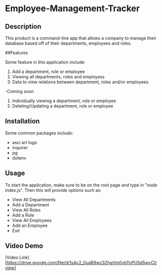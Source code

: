 # Employee-Management-Tracker

## Description

This product is a command-line app that allows a company to manage their database based off of their departments, employees and roles.

##Features

Some feature in this application include:

1. Add a department, role or employee
2. Viewing all departments, roles and employess
3. Data to view relations between department, roles and/or employees

-Coming soon

1. Individually viewing a department, role or employee
2. Deleting/Updating a department, role or employee

## Installation

Some common packages include:

- asci art logo
- inquirer
- pg
- dotenv

## Usage

To start the application, make sure to be on the root page and type in "node index.js". Then this will provide options such as:

- View All Departments
- Add a Department
- View All Roles
- Add a Role
- View All Employees
- Add an Employee
- Exit

## Video Demo

(Video Link)[https://drive.google.com/file/d/1sAc2_0uaB9wz3ZhgVm0vbTnPU5d5wvCI/view]
